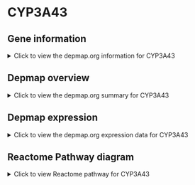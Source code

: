 <h1>CYP3A43</h1>

<h2>Gene information</h2>
<details>
  <summary>Click to view the depmap.org information for CYP3A43</summary>
  <iframe src="https://depmap.org/portal/gene/CYP3A43?tab=about" style="border:none;width:100%;height:800px"></iframe>
</details>

<h2>Depmap overview</h2>
<details>
  <summary>Click to view the depmap.org summary for CYP3A43</summary>
  <iframe src="https://depmap.org/portal/gene/CYP3A43?tab=overview" style="border:none;width:100%;height:800px"></iframe>
</details>

<h2>Depmap expression</h2>
<details>
  <summary>Click to view the depmap.org expression data for CYP3A43</summary>
  <iframe src="https://depmap.org/portal/gene/CYP3A43?tab=characterization" style="border:none;width:100%;height:800px"></iframe>
</details>



<h2>Reactome Pathway diagram</h2>
<details>
  <summary>Click to view Reactome pathway for CYP3A43</summary>
  <p>Xenobiotics</p>
  <iframe src="https://reactome.org/PathwayBrowser/#/R-HSA-211981" style="border:none;width:100%;height:800px"></iframe>
</details>



